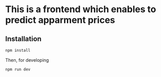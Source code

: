 # This is a frontend which enables to predict apparment prices

## Installation

```bash
npm install
```

Then, for developing

```bash
npm run dev
```
